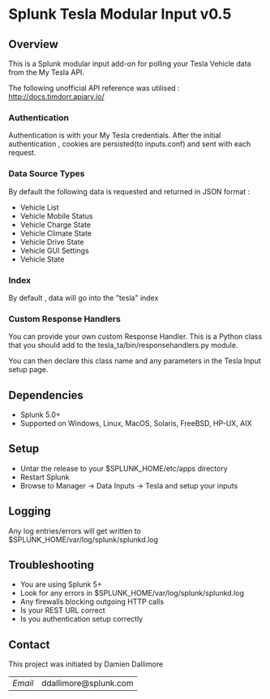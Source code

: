 # Splunk Tesla Modular Input v0.5

## Overview

This is a Splunk modular input add-on for polling your Tesla Vehicle data from the My Tesla API.

The following unofficial API reference was utilised : http://docs.timdorr.apiary.io/

### Authentication

Authentication is with your My Tesla credentials.
After the initial authentication , cookies are persisted(to inputs.conf) and sent with each request.

### Data Source Types

By default the following data is requested and returned in JSON format :

* Vehicle List
* Vehicle Mobile Status
* Vehicle Charge State
* Vehicle Climate State
* Vehicle Drive State
* Vehicle GUI Settings
* Vehicle State

### Index

By default , data will go into the "tesla" index

### Custom Response Handlers

You can provide your own custom Response Handler. This is a Python class that you should add to the 
tesla_ta/bin/responsehandlers.py module.

You can then declare this class name and any parameters in the Tesla Input setup page.


## Dependencies

* Splunk 5.0+
* Supported on Windows, Linux, MacOS, Solaris, FreeBSD, HP-UX, AIX

## Setup

* Untar the release to your $SPLUNK_HOME/etc/apps directory
* Restart Splunk
* Browse to Manager -> Data Inputs -> Tesla and setup your inputs


## Logging

Any log entries/errors will get written to $SPLUNK_HOME/var/log/splunk/splunkd.log


## Troubleshooting

* You are using Splunk 5+
* Look for any errors in $SPLUNK_HOME/var/log/splunk/splunkd.log
* Any firewalls blocking outgoing HTTP calls
* Is your REST URL correct
* Is you authentication setup correctly

## Contact

This project was initiated by Damien Dallimore
<table>

<tr>
<td><em>Email</em></td>
<td>ddallimore@splunk.com</td>
</tr>

</table>